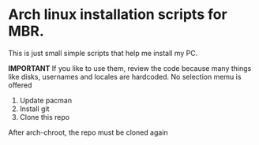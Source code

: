 # Arch linux installation scripts for MBR.

This is just small simple scripts that help me install my PC.

**IMPORTANT** If you like to use them, review the code because many things like disks, usernames and locales are hardcoded. No selection memu is offered

1. Update pacman
2. Install git
3. Clone this repo

After arch-chroot, the repo must be cloned again
